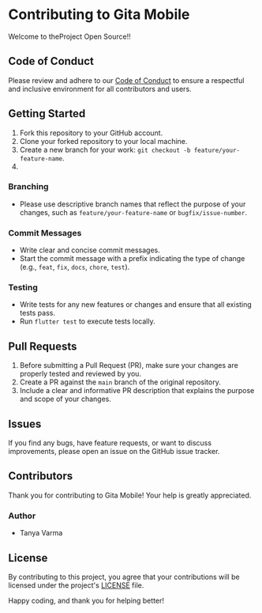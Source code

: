 # Contributing to Gita Mobile

Welcome to theProject Open Source!!
## Code of Conduct

Please review and adhere to our [Code of Conduct](CODE_OF_CONDUCT.md) to ensure a respectful and inclusive environment for all contributors and users.

## Getting Started

1. Fork this repository to your GitHub account.
2. Clone your forked repository to your local machine.
3. Create a new branch for your work: `git checkout -b feature/your-feature-name`.
4. 
### Branching

- Please use descriptive branch names that reflect the purpose of your changes, such as `feature/your-feature-name` or `bugfix/issue-number`.


### Commit Messages

- Write clear and concise commit messages.
- Start the commit message with a prefix indicating the type of change (e.g., `feat`, `fix`, `docs`, `chore`, `test`).

### Testing

- Write tests for any new features or changes and ensure that all existing tests pass.
- Run `flutter test` to execute tests locally.

## Pull Requests

1. Before submitting a Pull Request (PR), make sure your changes are properly tested and reviewed by you.
2. Create a PR against the `main` branch of the original repository.
3. Include a clear and informative PR description that explains the purpose and scope of your changes.

## Issues

If you find any bugs, have feature requests, or want to discuss improvements, please open an issue on the GitHub issue tracker.

## Contributors

Thank you for contributing to Gita Mobile! Your help is greatly appreciated.

### Author

- Tanya Varma

<!--- ### Contributors

 - [List of contributors here]
-->
## License

By contributing to this project, you agree that your contributions will be licensed under the project's [LICENSE](LICENSE) file.

Happy coding, and thank you for helping better!
